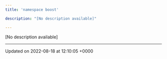 ```yaml
---
title: 'namespace boost'

description: "[No description available]"

---
```







[No description available]






-------------------------------

Updated on 2022-08-18 at 12:10:05 +0000